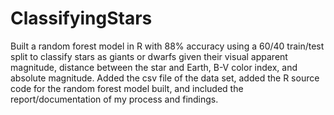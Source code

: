 # ClassifyingStars
Built a random forest model in R with 88% accuracy using a 60/40 train/test split to classify stars as giants or dwarfs given their visual apparent magnitude, distance between the star and Earth, B-V color index, and absolute magnitude.
Added the csv file of the data set, added the R source code for the random forest model built, and included the report/documentation of my process and findings.
